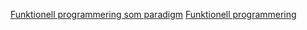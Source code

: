 [Funktionell programmering som paradigm](../../studiematerial/funktionell-programmering-paradigm.shtml)
[Funktionell programmering](../../studiematerial/funktionell-programmering.shtml)
